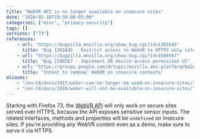 ```yaml
---
title: "WebVR API is no longer available on insecure sites"
date: "2020-02-18T19:38:00-05:00"
categories: ["misc", "privacy-security"]
tags: []
versions: ["73"]
references:
    - url: "https://bugzilla.mozilla.org/show_bug.cgi?id=1381645"
      title: "Bug 1381645 - Restrict access to WebVR to HTTPS only sites."
    - url: "https://bugzilla.mozilla.org/show_bug.cgi?id=1580567"
      title: "Bug 1580567 - Implement XR device access permission UI"
    - url: "https://groups.google.com/d/topic/mozilla.dev.platform/bU2gil1SHkY/discussion"
      title: "Intent to remove: WebVR on insecure contexts"
aliases:
    - "/en-CA/docs/2017/webvr-can-no-longer-be-used-on-insecure-sites/"
    - "/en-CA/docs/2018/webvr-will-not-be-available-on-insecure-sites/"
---
```

Starting with Firefox 73, the [WebVR API](https://developer.mozilla.org/docs/Web/API/WebVR_API) will only work on secure sites served over HTTPS, because the API exposes sensitive sensor inputs. The related interfaces, methods and properties will be `undefined` on insecure sites. If you’re providing any WebVR content even as a demo, make sure to serve it via HTTPS.
